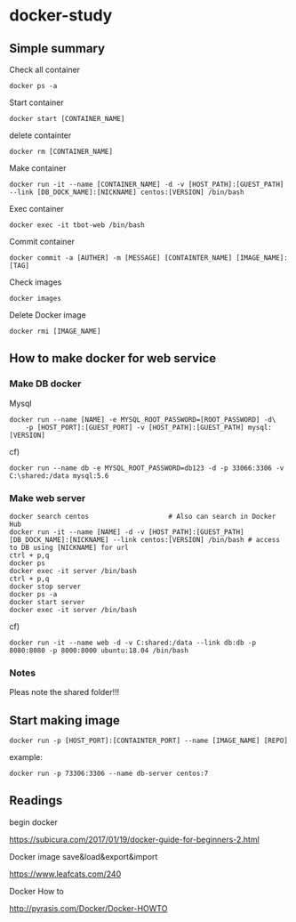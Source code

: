 # docker-study

## Simple summary

Check all container

```
docker ps -a
```

Start container
```
docker start [CONTAINER_NAME]
```

delete containter
```
docker rm [CONTAINER_NAME]
```

Make container
```
docker run -it --name [CONTAINER_NAME] -d -v [HOST_PATH]:[GUEST_PATH] --link [DB_DOCK_NAME]:[NICKNAME] centos:[VERSION] /bin/bash

```

Exec container
```
docker exec -it tbot-web /bin/bash
```

Commit container
```
docker commit -a [AUTHER] -m [MESSAGE] [CONTAINTER_NAME] [IMAGE_NAME]:[TAG]
```

Check images
```
docker images
```

Delete Docker image
```
docker rmi [IMAGE_NAME]
```

## How to make docker for web service

### Make DB docker
Mysql
```
docker run --name [NAME] -e MYSQL_ROOT_PASSWORD=[ROOT_PASSWORD] -d\
	-p [HOST_PORT]:[GUEST_PORT] -v [HOST_PATH]:[GUEST_PATH] mysql:[VERSION]
```
cf)
```
docker run --name db -e MYSQL_ROOT_PASSWORD=db123 -d -p 33066:3306 -v C:\shared:/data mysql:5.6
```

### Make web server

```
docker search centos					# Also can search in Docker Hub
docker run -it --name [NAME] -d -v [HOST_PATH]:[GUEST_PATH] [DB_DOCK_NAME]:[NICKNAME] --link centos:[VERSION] /bin/bash	# access to DB using [NICKNAME] for url
ctrl + p,q
docker ps
docker exec -it server /bin/bash
ctrl + p,q
docker stop server
docker ps -a
docker start server
docker exec -it server /bin/bash

```
cf)
```
docker run -it --name web -d -v C:shared:/data --link db:db -p 8080:8080 -p 8000:8000 ubuntu:18.04 /bin/bash
```


### Notes

Pleas note the shared folder!!!

## Start making image

```
docker run -p [HOST_PORT]:[CONTAINTER_PORT] --name [IMAGE_NAME] [REPO]
```

example:

```
docker run -p 73306:3306 --name db-server centos:7
```

## Readings

begin docker

https://subicura.com/2017/01/19/docker-guide-for-beginners-2.html

Docker image save&load&export&import

https://www.leafcats.com/240

Docker How to

http://pyrasis.com/Docker/Docker-HOWTO
